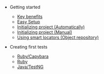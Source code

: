 * Getting started

  * [Key benefits](key_benefits.md)
  * [Easy Setup](easy_setup.md)
  * [Initializing project (Automatically)](project_init_automaticlly.md)
  * [Initializing project (Manual)](project_init_manual.md)
  * [Using smart locators (Object repository)](smart_locators.md)

* Creating first tests
  * [Ruby/Capybara](capybara.md)
  * [Ruby](ruby-low-api-lavel.md) 
  * [Java/TestNG](java-testNG.md) 
 
